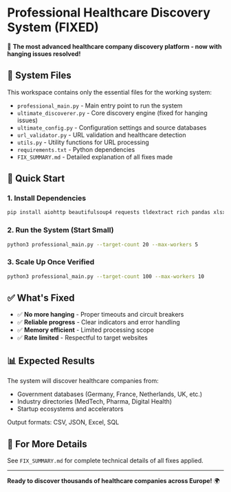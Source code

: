 # Professional Healthcare Discovery System (FIXED)

🏥 **The most advanced healthcare company discovery platform - now with hanging issues resolved!**

## 📁 System Files

This workspace contains only the essential files for the working system:

- `professional_main.py` - Main entry point to run the system
- `ultimate_discoverer.py` - Core discovery engine (fixed for hanging issues)
- `ultimate_config.py` - Configuration settings and source databases
- `url_validator.py` - URL validation and healthcare detection
- `utils.py` - Utility functions for URL processing
- `requirements.txt` - Python dependencies
- `FIX_SUMMARY.md` - Detailed explanation of all fixes made

## 🚀 Quick Start

### 1. Install Dependencies
```bash
pip install aiohttp beautifulsoup4 requests tldextract rich pandas xlsxwriter
```

### 2. Run the System (Start Small)
```bash
python3 professional_main.py --target-count 20 --max-workers 5
```

### 3. Scale Up Once Verified
```bash
python3 professional_main.py --target-count 100 --max-workers 10
```

## ✅ What's Fixed

- ✅ **No more hanging** - Proper timeouts and circuit breakers
- ✅ **Reliable progress** - Clear indicators and error handling  
- ✅ **Memory efficient** - Limited processing scope
- ✅ **Rate limited** - Respectful to target websites

## 📊 Expected Results

The system will discover healthcare companies from:
- Government databases (Germany, France, Netherlands, UK, etc.)
- Industry directories (MedTech, Pharma, Digital Health)
- Startup ecosystems and accelerators

Output formats: CSV, JSON, Excel, SQL

## 🎯 For More Details

See `FIX_SUMMARY.md` for complete technical details of all fixes applied.

---
**Ready to discover thousands of healthcare companies across Europe!** 🌍